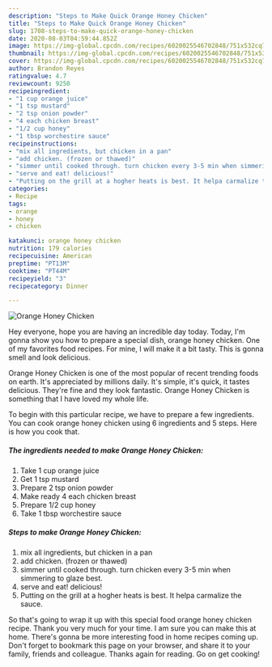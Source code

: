 ```yaml
---
description: "Steps to Make Quick Orange Honey Chicken"
title: "Steps to Make Quick Orange Honey Chicken"
slug: 1708-steps-to-make-quick-orange-honey-chicken
date: 2020-08-03T04:59:44.852Z
image: https://img-global.cpcdn.com/recipes/6020025546702848/751x532cq70/orange-honey-chicken-recipe-main-photo.jpg
thumbnail: https://img-global.cpcdn.com/recipes/6020025546702848/751x532cq70/orange-honey-chicken-recipe-main-photo.jpg
cover: https://img-global.cpcdn.com/recipes/6020025546702848/751x532cq70/orange-honey-chicken-recipe-main-photo.jpg
author: Brandon Reyes
ratingvalue: 4.7
reviewcount: 9250
recipeingredient:
- "1 cup orange juice"
- "1 tsp mustard"
- "2 tsp onion powder"
- "4 each chicken breast"
- "1/2 cup honey"
- "1 tbsp worchestire sauce"
recipeinstructions:
- "mix all ingredients, but chicken in a pan"
- "add chicken. (frozen or thawed)"
- "simmer until cooked through. turn chicken every 3-5 min when simmering to glaze best."
- "serve and eat! delicious!"
- "Putting on the grill at a hogher heats is best. It helpa carmalize the sauce."
categories:
- Recipe
tags:
- orange
- honey
- chicken

katakunci: orange honey chicken 
nutrition: 179 calories
recipecuisine: American
preptime: "PT13M"
cooktime: "PT44M"
recipeyield: "3"
recipecategory: Dinner

---
```



![Orange Honey Chicken](https://img-global.cpcdn.com/recipes/6020025546702848/751x532cq70/orange-honey-chicken-recipe-main-photo.jpg)

Hey everyone, hope you are having an incredible day today. Today, I'm gonna show you how to prepare a special dish, orange honey chicken. One of my favorites food recipes. For mine, I will make it a bit tasty. This is gonna smell and look delicious.

Orange Honey Chicken is one of the most popular of recent trending foods on earth. It's appreciated by millions daily. It's simple, it's quick, it tastes delicious. They're fine and they look fantastic. Orange Honey Chicken is something that I have loved my whole life.




To begin with this particular recipe, we have to prepare a few ingredients. You can cook orange honey chicken using 6 ingredients and 5 steps. Here is how you cook that.

<!--inarticleads1-->

##### The ingredients needed to make Orange Honey Chicken:

1. Take 1 cup orange juice
1. Get 1 tsp mustard
1. Prepare 2 tsp onion powder
1. Make ready 4 each chicken breast
1. Prepare 1/2 cup honey
1. Take 1 tbsp worchestire sauce




<!--inarticleads2-->

##### Steps to make Orange Honey Chicken:

1. mix all ingredients, but chicken in a pan
1. add chicken. (frozen or thawed)
1. simmer until cooked through. turn chicken every 3-5 min when simmering to glaze best.
1. serve and eat! delicious!
1. Putting on the grill at a hogher heats is best. It helpa carmalize the sauce.




So that's going to wrap it up with this special food orange honey chicken recipe. Thank you very much for your time. I am sure you can make this at home. There's gonna be more interesting food in home recipes coming up. Don't forget to bookmark this page on your browser, and share it to your family, friends and colleague. Thanks again for reading. Go on get cooking!
